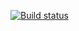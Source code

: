  [![Build status](https://ci.appveyor.com/api/projects/status/j2ku3n34mgnrr83p?svg=true)](https://ci.appveyor.com/project/kononova-daria/hw-ajs-8-2)
